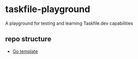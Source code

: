 # taskfile-playground
A playground for testing and learning Taskfile.dev capabilities

## repo structure
- [Go template](./Go/Taskfile.yml)